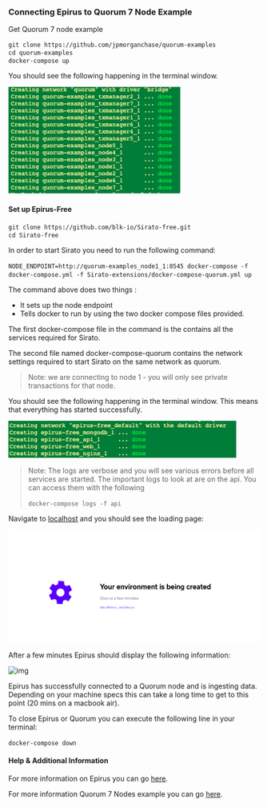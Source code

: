 

### Connecting Epirus to Quorum 7 Node Example 

Get Quorum 7 node example 

```
git clone https://github.com/jpmorganchase/quorum-examples
cd quorum-examples
docker-compose up
```

You should see the following happening in the terminal window.

![image](images/7NodesDocker.png)

#### Set up Epirus-Free

```
git clone https://github.com/blk-io/Sirato-free.git
cd Sirato-free
```

In order to start Sirato you need to run the following command:

`NODE_ENDPOINT=http://quorum-examples_node1_1:8545 docker-compose -f docker-compose.yml -f Sirato-extensions/docker-compose-quorum.yml up`

The command above does two things :
* It sets up the node endpoint 
* Tells docker to run by using the two docker compose files provided.

The first docker-compose file in the command is the contains all the services required for Sirato.

The second file named docker-compose-quorum contains the network settings required to start Sirato on the same network as quorum.

> Note: we are connecting to node 1 - you will only see private transactions for that node.

You should see the following happening in the terminal window. This means that everything has started successfully.

![img](images/EpirusDocker.png)

> Note: The logs are verbose and you will see various errors before all services are started. The important logs to look at are on the api. You can access them with the following
> 
>`docker-compose logs -f api`


Navigate to [localhost](http://localhost) and you should see the loading page:

![image](images/Loading.png)

After a few minutes Epirus should display the following information:

![img](../images/Blocks.png)

Epirus has successfully connected to a Quorum node and is ingesting data. Depending on your machine specs this can take a long time to get to this point (20 mins on a macbook air).

To close Epirus or Quorum you can execute the following line in your terminal:

`docker-compose down` 


#### Help & Additional Information

For more information on Epirus you can go [here](https://github.com/blk-io/Sirato-free).

For more information Quorum 7 Nodes example you can go [here](https://github.com/jpmorganchase/quorum-examples/blob/master/README.md).

